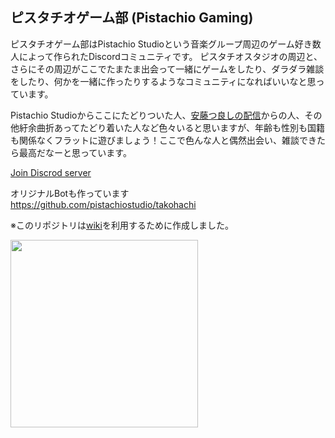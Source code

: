 ## ピスタチオゲーム部 (Pistachio Gaming)
ピスタチオゲーム部はPistachio Studioという音楽グループ周辺のゲーム好き数人によって作られたDiscordコミュニティです。
ピスタチオスタジオの周辺と、さらにその周辺がここでたまたま出会って一緒にゲームをしたり、ダラダラ雑談をしたり、何かを一緒に作ったりするようなコミュニティになればいいなと思っています。  
  
Pistachio Studioからここにたどりついた人、[安藤つ良しの配信](https://www.twitch.tv/tsuyoshi_ando)からの人、その他紆余曲折あってたどり着いた人など色々いると思いますが、年齢も性別も国籍も関係なくフラットに遊びましょう！ここで色んな人と偶然出会い、雑談できたら最高だなーと思っています。  

[Join Discrod server](https://discord.gg/6XbCyRF)

オリジナルBotも作っています  
https://github.com/pistachiostudio/takohachi

※このリポジトリは[wiki](https://github.com/pistachiostudio/gaming/wiki)を利用するために作成しました。

<img src="https://user-images.githubusercontent.com/4445606/129143937-ce2f95cc-3a98-4030-bc3c-b2f37a96b0f4.gif" width="300">  
